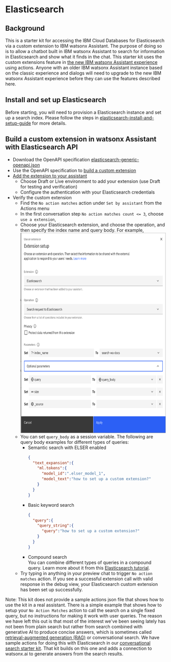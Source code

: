 # Elasticsearch

## Background 

This is a starter kit for accessing the IBM Cloud Databases for Elasticsearch via a custom extension to IBM watsonx Assistant.
The purpose of doing so is to allow a chatbot built in IBM watsonx Assistant to search for information in Elasticsearch 
and show what it finds in the chat.  This starter kit uses the custom extensions feature in [the new IBM watsonx Assistant experience](https://cloud.ibm.com/docs/watson-assistant?topic=watson-assistant-watson-assistant-faqs#faqs-new-experience) 
using actions.  Anyone with an older IBM watsonx Assistant instance based on the classic experience and dialogs will 
need to upgrade to the new IBM watsonx Assistant experience before they can use the features described here.

## Install and set up Elasticsearch

Before starting, you will need to provision a Elasticsearch instance and set up a search index. Please follow the steps in 
[elasticsearch-install-and-setup-guide](../../docs/elasticsearch-install-and-setup/ICD_Elasticsearch_install_and_setup.md) for more details.

## Build a custom extension in watsonx Assistant with Elasticsearch API

* Download the OpenAPI specification [elasticsearch-generic-openapi.json](elasticsearch-generic-openapi.json)
* Use the OpenAPI specification to [build a custom extension](https://cloud.ibm.com/docs/watson-assistant?topic=watson-assistant-build-custom-extension#building-the-custom-extension)
* [Add the extension to your assistant](https://cloud.ibm.com/docs/watson-assistant?topic=watson-assistant-add-custom-extension)
  * Choose Draft or Live environment to add your extension (use Draft for testing and verification)
  * Configure the authentication with your Elasticsearch credentials 
* Verify the custom extension
  * Find the `No action matches` action under `Set by assistant` from the Actions menu
  * In the first conversation step `No action matches count <= 3`, choose `use a extension`, 
  * Choose your Elasticsearch extension, and choose the operation, and then specify the index name and query body. For example,  
    <img src="assets/use_elasticsearch_custom_extension.png" width="669" height="627" />
  * You can set `query_body` as a session variable. The following are query body examples for different types of queries:
    * Semantic search with ELSER enabled
      ```json
      {
        "text_expansion":{
          "ml.tokens":{
            "model_id":".elser_model_1",
            "model_text":"how to set up a custom extension?"
          }
        }
      }
      ```
    * Basic keyword search
      ```json
      {
        "query":{
          "query_string":{
            "query":"how to set up a custom extension?"
          }
        }
      }
      ```
    * Compound search  
      You can combine different types of queries in a compound query. Learn more about it from this [Elasticsearch tutorial](https://www.elastic.co/guide/en/elasticsearch/reference/8.10/semantic-search-elser.html#text-expansion-compound-query).
  * Try typing in anything in your preview chat to trigger `No action matches` action. 
    If you see a successful extension call with valid response in the debug view, your Elasticsearch custom extension has been set up successfully.

Note: This kit does not provide a sample actions json file that shows how to use the kit in a real assistant. 
There is a simple example that shows how to setup your `No Action Matches` action to call the search on a single fixed query, 
but no instructions for making it work with user queries. The reason we have left this out is that most of the interest 
we've been seeing lately has not been from plain search but rather from search combined with generative AI to produce 
concise answers, which is sometimes called [retrieval-augmented generation (RAG)](https://research.ibm.com/blog/retrieval-augmented-generation-RAG) or conversational search. 
We have sample actions for doing this with Elasticsearch in our [conversational search starter kit](../language-model-conversational-search/README.md#example-1-connect-your-assistant-to-elasticsearch-and-watsonx-via-custom-extensions). That kit builds on 
this one and adds a connection to watsonx.ai to generate answers from the search results.